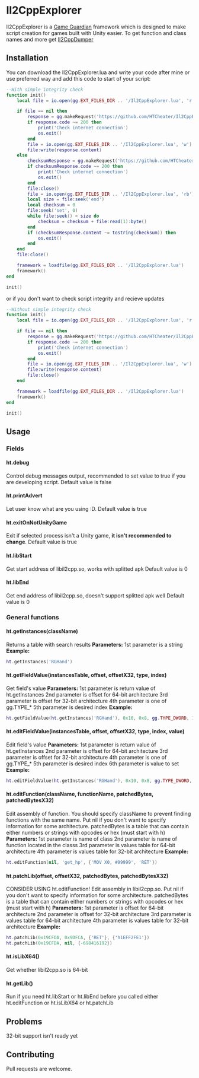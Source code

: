 # Il2CppExplorer

Il2CppExplorer is a [Game Guardian](https://gameguardian.net/download) framework which is designed to make script creation for games built with Unity easier. To get function and class names and more get [Il2CppDumper](https://github.com/Perfare/Il2CppDumper)

## Installation

You can download the Il2CppExplorer.lua and write your code after mine or use preferred way and add this code to start of your script:

```lua
--With simple integrity check
function init()
    local file = io.open(gg.EXT_FILES_DIR .. '/Il2CppExplorer.lua', 'r')

    if file == nil then
        response = gg.makeRequest('https://github.com/HTCheater/Il2CppExplorer/releases/latest/download/Il2CppExplorer.lua')
        if response.code ~= 200 then
            print('Check internet connection')
            os.exit()
        end
        file = io.open(gg.EXT_FILES_DIR .. '/Il2CppExplorer.lua', 'w')
        file:write(response.content)
    else
        checksumResponse = gg.makeRequest('https://github.com/HTCheater/Il2CppExplorer/releases/latest/download/Il2CppExplorer.checksum')
        if checksumResponse.code ~= 200 then
            print('Check internet connection')
            os.exit()
        end
        file:close()
        file = io.open(gg.EXT_FILES_DIR .. '/Il2CppExplorer.lua', 'rb')
        local size = file:seek('end')
        local checksum = 0
        file:seek('set', 0)
        while file:seek() < size do
            checksum = checksum + file:read(1):byte()
        end
        if (checksumResponse.content ~= tostring(checksum)) then
            os.exit()
        end
    end
    file:close()

    framework = loadfile(gg.EXT_FILES_DIR .. '/Il2CppExplorer.lua')
    framework()
end

init()
```

or if you don't want to check script integrity and recieve updates

```lua
--Without simple integrity check
function init()
    local file = io.open(gg.EXT_FILES_DIR .. '/Il2CppExplorer.lua', 'r')

    if file == nil then
        response = gg.makeRequest('https://github.com/HTCheater/Il2CppExplorer/releases/latest/download/Il2CppExplorer.lua')
        if response.code ~= 200 then
            print('Check internet connection')
            os.exit()
        end
        file = io.open(gg.EXT_FILES_DIR .. '/Il2CppExplorer.lua', 'w')
        file:write(response.content)
        file:close()
    end

    framework = loadfile(gg.EXT_FILES_DIR .. '/Il2CppExplorer.lua')
    framework()
end

init()
```

## Usage

### Fields
#### ht.debug
Control debug messages output, recommended to set value to true if you are developing script.
Default value is false
#### ht.printAdvert
Let user know what are you using :D.
Default value is true
#### ht.exitOnNotUnityGame
Exit if selected process isn't a Unity game, **it isn't recommended to change**.
Default value is true
#### ht.libStart
Get start address of libil2cpp.so, works with splitted apk
Default value is 0
#### ht.libEnd
Get end address of libil2cpp.so, doesn't support splitted apk well
Default value is 0
### General functions

#### ht.getInstances(className)
Returns a table with search results
**Parameters:**
1st parameter is a string
**Example:**
```lua
ht.getInstances('RGHand')
```
#### ht.getFieldValue(instancesTable, offset, offsetX32, type, index)
Get field's value
**Parameters:**
1st parameter is return value of ht.getInstances
2nd parameter is offset for 64-bit architecture
3rd parameter is offset for 32-bit architecture
4th parameter is one of gg.TYPE_\*
5th parameter is desired index
**Example:**
```lua
ht.getFieldValue(ht.getInstances('RGHand'), 0x10, 0x8, gg.TYPE_DWORD, 1)
```
#### ht.editFieldValue(instancesTable, offset, offsetX32, type, index, value)
Edit field's value
**Parameters:**
1st parameter is return value of ht.getInstances
2nd parameter is offset for 64-bit architecture
3rd parameter is offset for 32-bit architecture
4th parameter is one of gg.TYPE_\*
5th parameter is desired index
6th parameter is value to set
**Example:**
```lua
ht.editFieldValue(ht.getInstances('RGHand'), 0x10, 0x8, gg.TYPE_DWORD, 1, 99999)
```
#### ht.editFunction(className, functionName, patchedBytes, patchedBytesX32)
Edit assembly of function. You should specify className to prevent finding functions with the same name.
Put nil if you don't want to specify information for some architecture.
patchedBytes is a table that can contain either numbers or strings with opcodes or hex (must start with h)
**Parameters:**
1st parameter is name of class
2nd parameter is name of function located in the classs
3rd parameter is values table for 64-bit architecture
4th parameter is values table for 32-bit architecture
**Example:**
```lua
ht.editFunction(nil, 'get_hp', {'MOV X0, #99999', 'RET'})
```
#### ht.patchLib(offset, offsetX32, patchedBytes, patchedBytesX32)
CONSIDER USING ht.editFunction!
Edit assembly in libil2cpp.so.
Put nil if you don't want to specify information for some architecture.
patchedBytes is a table that can contain either numbers or strings with opcodes or hex (must start with h)
**Parameters:**
1st parameter is offset for 64-bit architecture
2nd parameter is offset for 32-bit architecture
3rd parameter is values table for 64-bit architecture
4th parameter is values table for 32-bit architecture
**Example:**
```lua
ht.patchLib(0x19CFDA, 0x9DFCA, {'RET'}, {'h1EFF2FE1'})
ht.patchLib(0x19CFDA, nil, {-698416192})
```
#### ht.isLibX64()
Get whether libil2cpp.so is 64-bit
#### ht.getLib()
Run if you need ht.libStart or ht.libEnd before you called either ht.editFunction or ht.isLibX64 or ht.patchLib

## Problems
32-bit support isn't ready yet

## Contributing
Pull requests are welcome.
